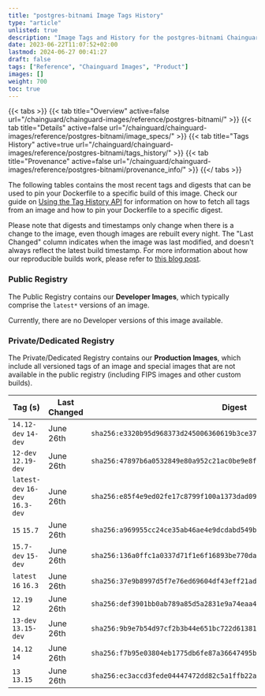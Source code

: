 ```yaml
---
title: "postgres-bitnami Image Tags History"
type: "article"
unlisted: true
description: "Image Tags and History for the postgres-bitnami Chainguard Image"
date: 2023-06-22T11:07:52+02:00
lastmod: 2024-06-27 00:41:27
draft: false
tags: ["Reference", "Chainguard Images", "Product"]
images: []
weight: 700
toc: true
---
```


{{< tabs >}}
{{< tab title="Overview" active=false url="/chainguard/chainguard-images/reference/postgres-bitnami/" >}}
{{< tab title="Details" active=false url="/chainguard/chainguard-images/reference/postgres-bitnami/image_specs/" >}}
{{< tab title="Tags History" active=true url="/chainguard/chainguard-images/reference/postgres-bitnami/tags_history/" >}}
{{< tab title="Provenance" active=false url="/chainguard/chainguard-images/reference/postgres-bitnami/provenance_info/" >}}
{{</ tabs >}}

The following tables contains the most recent tags and digests that can be used to pin your Dockerfile to a specific build of this image. Check our guide on [Using the Tag History API](/chainguard/chainguard-images/using-the-tag-history-api/) for information on how to fetch all tags from an image and how to pin your Dockerfile to a specific digest.

Please note that digests and timestamps only change when there is a change to the image, even though images are rebuilt every night. The "Last Changed" column indicates when the image was last modified, and doesn't always reflect the latest build timestamp. For more information about how our reproducible builds work, please refer to [this blog post](https://www.chainguard.dev/unchained/reproducing-chainguards-reproducible-image-builds).

### Public Registry
The Public Registry contains our **Developer Images**, which typically comprise the `latest*` versions of an image.

Currently, there are no Developer versions of this image available.

### Private/Dedicated Registry
The Private/Dedicated Registry contains our **Production Images**, which include all versioned tags of an image and special images that are not available in the public registry (including FIPS images and other custom builds).

| Tag (s)                           | Last Changed | Digest                                                                    |
|-----------------------------------|--------------|---------------------------------------------------------------------------|
|  `14.12-dev` `14-dev`             | June 26th    | `sha256:e3320b95d968373d245006360619b3ce379ddbded2f008d567d4eee7c460e269` |
|  `12-dev` `12.19-dev`             | June 26th    | `sha256:47897b6a0532849e80a952c21ac0be9e8fbbdf43ddff53fada28a3a94936a2f2` |
|  `latest-dev` `16-dev` `16.3-dev` | June 26th    | `sha256:e85f4e9ed02fe17c8799f100a1373dad09673e8194d1f8dfdc29e64c5cfae6fc` |
|  `15` `15.7`                      | June 26th    | `sha256:a969955cc24ce35ab46ae4e9dcdabd549bd342cd45be01130165677ab257c936` |
|  `15.7-dev` `15-dev`              | June 26th    | `sha256:136a0ffc1a0337d71f1e6f16893be770daafc2af835a0802579e129237dfdf78` |
|  `latest` `16` `16.3`             | June 26th    | `sha256:37e9b8997d5f7e76ed69604df43eff21ad15028e8c295013c0d077fed2b46125` |
|  `12.19` `12`                     | June 26th    | `sha256:def3901bb0ab789a85d5a2831e9a74eaa4b91afd00205429bd0e69962b2f567a` |
|  `13-dev` `13.15-dev`             | June 26th    | `sha256:9b9e7b54d97cf2b3b44e651bc722d61381ddf54c9ea238258f8bef6fb7d7f202` |
|  `14.12` `14`                     | June 26th    | `sha256:f7b95e03804eb1775db6fe87a36647495b451895a77de4dddacfc7d861e3518c` |
|  `13` `13.15`                     | June 26th    | `sha256:ec3accd3fede04447472dd82c5a1ffb22aed05a875e62ee71a14f9fcf559e963` |

